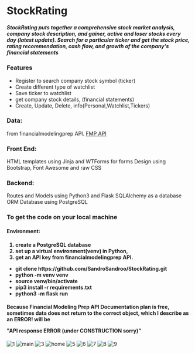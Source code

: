 

<h1>StockRating</h1>

<h5>StockRating puts together a comprehensive stock market analysis, company stock description, and gainer, active and loser stocks every day (latest update). Search for a particular ticker and get the stock price, rating recommendation, cash flow, and growth of the company's financial statements</h5>

<h3>Features</h3>
<ul>
<li>Register to search company stock symbol (ticker)</li>
<li>Create different type of watchlist</li>
<li>Save ticker to watchlist</li>
<li>get company stock details, (financial statements)</li>
<li>Create, Update, Delete, info(Personal,Watchlist,Tickers)</li>
</ul>

<h3>Data:</h3>
from financialmodelingprep API.
<a href="https://site.financialmodelingprep.com/developer/docs">FMP API</a>

<h3>Front End:</h3>
HTML templates using Jinja and WTForms for forms Design using Bootstrap, Font Awesome and raw CSS

<h3>Backend:</h3>
Routes and Models using Python3 and Flask SQLAlchemy as a database ORM Database using PostgreSQL



<h3>To get the code on your local machine</h3> 
<h4>Environment:<h4>
<ol>
<li>create a PostgreSQL database </li>
<li>set up a virtual environment(venv) in Python, </li>
<li>get an API key from financialmodelingprep API.</li>
</ol> 
<ul>
 <li> git clone https://github.com/SandroSandroo/StockRating.git</li>
 <li>python -m venv venv</li>
 <li>source venv/bin/activate</li>
 <li>pip3 install -r requirements.txt</li>
 <li>python3 -m flask run</li>
</ul>


<h4>Because Financial Modeling Prep API Documentation plan is free, sometimes data does not return to the correct object, which I describe as an ERROR! will be
 <p>"API response ERROR (under CONSTRUCTION sorry)"</p>
</h4>

![1](schema''dsgn/DB_disagne_Schema.png)
![main](schema''dsgn/img/main.png)
![3](schema''dsgn/img/register.png)
![home](schema''dsgn/img/home.png)
![5](schema''dsgn/img/ticker.png)
![6](schema''dsgn/img/ticker_in_wtlist.png)
![7](schema''dsgn/img/add_ticker.png)
![8](schema''dsgn/img/Watchlist.png)
![9](schema''dsgn/img/profile.png)

